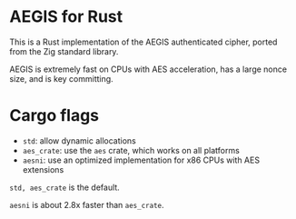 # AEGIS for Rust

This is a Rust implementation of the AEGIS authenticated cipher,
ported from the Zig standard library.

AEGIS is extremely fast on CPUs with AES acceleration, has a
large nonce size, and is key committing.

# Cargo flags

- `std`: allow dynamic allocations
- `aes_crate`: use the `aes` crate, which works on all platforms
- `aesni`: use an optimized implementation for x86 CPUs with AES extensions

`std, aes_crate` is the default.

`aesni` is about 2.8x faster than `aes_crate`.